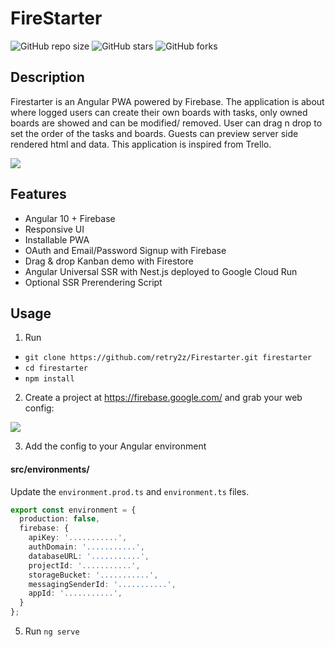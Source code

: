 # FireStarter
![GitHub repo size](https://img.shields.io/github/repo-size/retry2z/FireStarter)
![GitHub stars](https://img.shields.io/github/stars/retry2z/FireStarter?style=social)
![GitHub forks](https://img.shields.io/github/forks/retry2z/FireStarter?style=social)

## Description
Firestarter is an Angular PWA powered by Firebase. The application is about where logged users can create their own boards with tasks, only owned boards are showed and can be modified/ removed. User can drag n drop to set the order of the tasks and boards. Guests can preview server side rendered html and data. This application is inspired from Trello.  

![](https://firebasestorage.googleapis.com/v0/b/firestarter-dev-ebdf6.appspot.com/o/workplay-demo.gif?alt=media&token=2c3bbf9a-96b1-4ae3-a507-4d1c8ab2a20f)

## Features
- Angular 10 + Firebase
- Responsive UI
- Installable PWA
- OAuth and Email/Password Signup with Firebase
- Drag & drop Kanban demo with Firestore
- Angular Universal SSR with Nest.js deployed to Google Cloud Run
- Optional SSR Prerendering Script

## Usage
1.  Run

- `git clone https://github.com/retry2z/Firestarter.git firestarter`
- `cd firestarter`
- `npm install`

2.  Create a project at https://firebase.google.com/ and grab your web config:

![](https://firebasestorage.googleapis.com/v0/b/firestarter-dev-ebdf6.appspot.com/o/config-demo.png?alt=media&token=3603ae9a-71ca-471a-a8f2-c3d7a65d36a7)

3.  Add the config to your Angular environment

#### src/environments/
Update the `environment.prod.ts` and `environment.ts` files. 

```typescript
export const environment = {
  production: false,
  firebase: {
    apiKey: '...........',
    authDomain: '...........',
    databaseURL: '...........',
    projectId: '...........',
    storageBucket: '...........',
    messagingSenderId: '...........',
    appId: '...........',
  }
};
```

5.  Run `ng serve`
